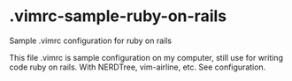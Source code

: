 # .vimrc-sample-ruby-on-rails
Sample .vimrc configuration for ruby on rails

This file .vimrc is sample configuration on my computer, still use for writing code ruby on rails.
With NERDTree, vim-airline, etc. See configuration.
